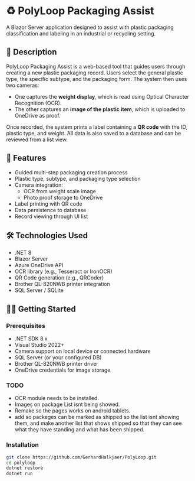 # ♻️ PolyLoop Packaging Assist

A Blazor Server application designed to assist with plastic packaging classification and labeling in an industrial or recycling setting.

## 📖 Description

PolyLoop Packaging Assist is a web-based tool that guides users through creating a new plastic packaging record. Users select the general plastic type, the specific subtype, and the packaging form. The system then uses two cameras:
- One captures the **weight display**, which is read using Optical Character Recognition (OCR).
- The other captures an **image of the plastic item**, which is uploaded to OneDrive as proof.

Once recorded, the system prints a label containing a **QR code** with the ID, plastic type, and weight. All data is also saved to a database and can be reviewed from a list view.

## 🚀 Features

- Guided multi-step packaging creation process
- Plastic type, subtype, and packaging type selection
- Camera integration:
  - OCR from weight scale image
  - Photo proof storage to OneDrive
- Label printing with QR code
- Data persistence to database
- Record viewing through UI list

## 🛠️ Technologies Used

- .NET 8
- Blazor Server
- Azure OneDrive API
- OCR library (e.g., Tesseract or IronOCR)
- QR Code generation (e.g., QRCoder)
- Brother QL-820NWB printer integration
- SQL Server / SQLite

## 🧑‍💻 Getting Started

### Prerequisites

- .NET SDK 8.x
- Visual Studio 2022+
- Camera support on local device or connected hardware
- SQL Server (or your configured DB)
- Brother QL-820NWB printer driver
- OneDrive credentials for image storage

### TODO
- OCR module needs to be installed.
- Images on package List isnt being showed.
- Remake so the pages works on android tablets.
- add so packeges can be marked as shipped so the list isnt showing them, and make another list that shows shipped so that they can see what they have standing and what has been shipped.

### Installation

```bash
git clone https://github.com/GerhardHalkjaer/PolyLoop.git
cd polyloop
dotnet restore
dotnet run
